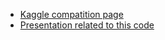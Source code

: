 * [Kaggle compatition page](https://www.kaggle.com/c/bike-sharing-demand)
* [Presentation related to this code](https://drive.google.com/open?id=1R2H-hEHBB8zMKmfkbOFa4yWZvIf-pcBcQc-Kbgzi8Wo)
